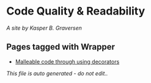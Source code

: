 ﻿# Code Quality & Readability
*A site by Kasper B. Graversen*

## Pages tagged with **Wrapper**

* [Malleable code through using decorators](Articles/Design/MalleableCodeUsingDecorators.md)



*This file is auto generated - do not edit..*
